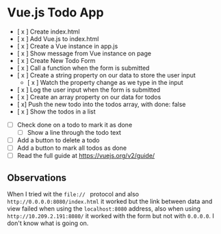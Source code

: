 # Vue.js Todo App

* [ x ] Create index.html
* [ x ] Add Vue.js to index.html
* [ x ] Create a Vue instance in app.js
* [ x ] Show message from Vue instance on page
* [ x ] Create New Todo Form
* [ x ] Call a function when the form is submitted
* [ x ] Create a string property on our data to store the user input
  * [ x ] Watch the property change as we type in the input
* [ x ] Log the user input when the form is submitted
* [ x ] Create an array property on our data for todos
* [ x] Push the new todo into the todos array, with done: false
* [ x ] Show the todos in a list
* [ ] Check done on a todo to mark it as done
  * [ ] Show a line through the todo text
* [ ] Add a button to delete a todo
* [ ] Add a button to mark all todos as done
* [ ] Read the full guide at https://vuejs.org/v2/guide/

## Observations

When I tried wit the `file:// ` protocol and also `http://0.0.0.0:8080/index.html` it worked but the link between data and view failed when using the `localhost:8080` address, also when using `http://10.209.2.191:8080/` it worked with the form but not with `0.0.0.0`. 
I don't know what is going on.


